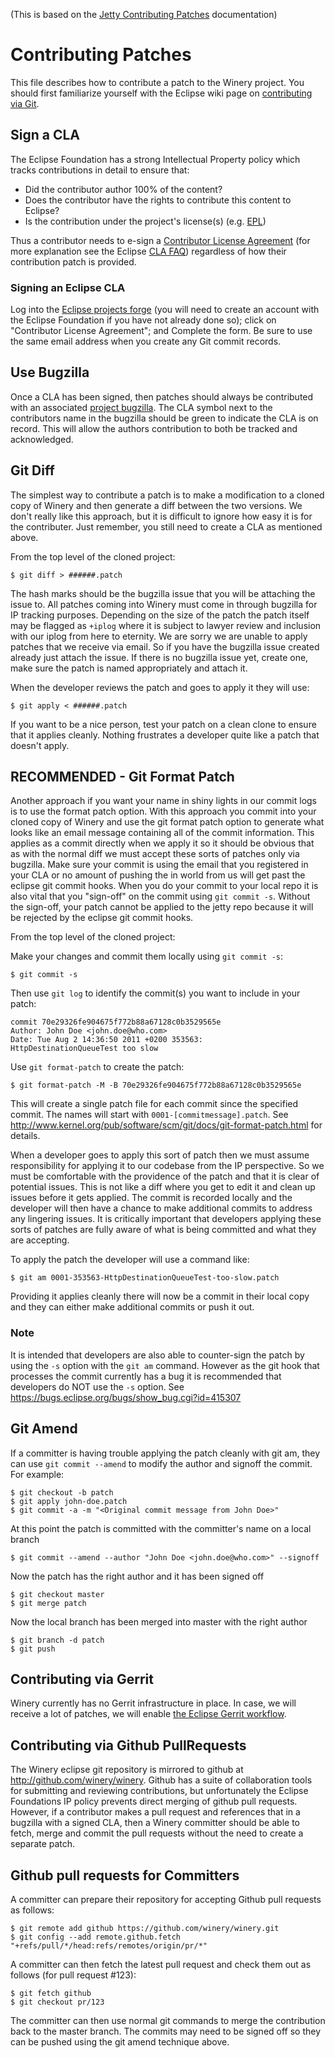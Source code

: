 (This is based on the [Jetty Contributing Patches] documentation)

# Contributing Patches
This file describes how to contribute a patch to the Winery project.
You should first familiarize yourself with the Eclipse wiki page on [contributing via Git].

## Sign a CLA
The Eclipse Foundation has a strong Intellectual Property policy which tracks contributions in detail to ensure that:

* Did the contributor author 100% of the content?
* Does the contributor have the rights to contribute this content to Eclipse?
* Is the contribution under the project's license(s) (e.g. [EPL])

Thus a contributor needs to e-sign a [Contributor License Agreement] (for more explanation see the Eclipse [CLA FAQ]) regardless of how their contribution patch is provided.

### Signing an Eclipse CLA
Log into the [Eclipse projects forge] (you will need to create an account with the Eclipse Foundation if you have not already done so); click on "Contributor License Agreement"; and Complete the form. Be sure to use the same email address when you create any Git commit records.

## Use Bugzilla
Once a CLA has been signed, then patches should always be contributed with an associated [project bugzilla].
The CLA symbol next to the contributors name in the bugzilla should be green to indicate the CLA is on record.
This will allow the authors contribution to both be tracked and acknowledged.

## Git Diff
The simplest way to contribute a patch is to make a modification to a cloned copy of Winery and then generate a diff between the two versions.
We don't really like this approach, but it is difficult to ignore how easy it is for the contributer.
Just remember, you still need to create a CLA as mentioned above.

From the top level of the cloned project:

    $ git diff > ######.patch

The hash marks should be the bugzilla issue that you will be attaching the issue to.
All patches coming into Winery must come in through bugzilla for IP tracking purposes.
Depending on the size of the patch the patch itself may be flagged as `+iplog` where it is subject to lawyer review and inclusion with our iplog from here to eternity.
We are sorry we are unable to apply patches that we receive via email.
So if you have the bugzilla issue created already just attach the issue.
If there is no bugzilla issue yet, create one, make sure the patch is named appropriately and attach it.

When the developer reviews the patch and goes to apply it they will use:

    $ git apply < ######.patch

If you want to be a nice person, test your patch on a clean clone to ensure that it applies cleanly. Nothing frustrates a developer quite like a patch that doesn't apply.

## RECOMMENDED - Git Format Patch
Another approach if you want your name in shiny lights in our commit logs is to use the format patch option.
With this approach you commit into your cloned copy of Winery and use the git format patch option to generate what looks like an email message containing all of the commit information.
This applies as a commit directly when we apply it so it should be obvious that as with the normal diff we must accept these sorts of patches only via bugzilla.
Make sure your commit is using the email that you registered in your CLA or no amount of pushing the in world from us will get past the eclipse git commit hooks.
When you do your commit to your local repo it is also vital that you "sign-off" on the commit using `git commit -s`.
Without the sign-off, your patch cannot be applied to the jetty repo because it will be rejected by the eclipse git commit hooks.

From the top level of the cloned project:

Make your changes and commit them locally using `git commit -s`:
      
    $ git commit -s

Then use `git log` to identify the commit(s) you want to include in your patch:

    commit 70e29326fe904675f772b88a67128c0b3529565e
    Author: John Doe <john.doe@who.com>
    Date: Tue Aug 2 14:36:50 2011 +0200 353563:
    HttpDestinationQueueTest too slow

Use `git format-patch` to create the patch:

    $ git format-patch -M -B 70e29326fe904675f772b88a67128c0b3529565e

This will create a single patch file for each commit since the specified commit.
The names will start with `0001-[commitmessage].patch`.
See http://www.kernel.org/pub/software/scm/git/docs/git-format-patch.html for details.

When a developer goes to apply this sort of patch then we must assume responsibility for applying it to our codebase from the IP perspective.
So we must be comfortable with the providence of the patch and that it is clear of potential issues.
This is not like a diff where you get to edit it and clean up issues before it gets applied.
The commit is recorded locally and the developer will then have a chance to make additional commits to address any lingering issues.
It is critically important that developers applying these sorts of patches are fully aware of what is being committed and what they are accepting.

To apply the patch the developer will use a command like:

    $ git am 0001-353563-HttpDestinationQueueTest-too-slow.patch

Providing it applies cleanly there will now be a commit in their local copy and they can either make additional commits or push it out.

### Note
It is intended that developers are also able to counter-sign the patch by using the `-s` option with the `git am` command.
However as the git hook that processes the commit currently has a bug it is recommended that developers do NOT use the `-s` option.
See https://bugs.eclipse.org/bugs/show_bug.cgi?id=415307

## Git Amend
If a committer is having trouble applying the patch cleanly with git am, they can use `git commit --amend` to modify the author and signoff the commit. For example:

    $ git checkout -b patch
    $ git apply john-doe.patch
    $ git commit -a -m "<Original commit message from John Doe>"

At this point the patch is committed with the committer's name on a local branch

    $ git commit --amend --author "John Doe <john.doe@who.com>" --signoff

Now the patch has the right author and it has been signed off

    $ git checkout master
    $ git merge patch

Now the local branch has been merged into master with the right author

    $ git branch -d patch
    $ git push

## Contributing via Gerrit
Winery currently has no Gerrit infrastructure in place.
In case, we will receive a lot of patches, we will enable [the Eclipse Gerrit workflow](https://wiki.eclipse.org/Gerrit).

## Contributing via Github PullRequests
The Winery eclipse git repository is mirrored to github at http://github.com/winery/winery.
Github has a suite of collaboration tools for submitting and reviewing contributions, but unfortunately the Eclipse Foundations IP policy prevents direct merging of github pull requests.
However, if a contributor makes a pull request and references that in a bugzilla with a signed CLA, then a Winery committer should be able to fetch, merge and commit the pull requests without the need to create a separate patch.

## Github pull requests for Committers
A committer can prepare their repository for accepting Github pull requests as follows:

    $ git remote add github https://github.com/winery/winery.git
    $ git config --add remote.github.fetch "+refs/pull/*/head:refs/remotes/origin/pr/*"

A committer can then fetch the latest pull request and check them out as follows (for pull request #123):

    $ git fetch github
    $ git checkout pr/123

The committer can then use normal git commands to merge the contribution back to the master branch. The commits may need to be signed off so they can be pushed using the git amend technique above.

 [CLA FAQ]: https://www.eclipse.org/legal/clafaq.php
 [Contributor License Agreement]: https://www.eclipse.org/legal/CLA.php
 [contributing via Git]: http://wiki.eclipse.org/Development_Resources/Contributing_via_Git
 [Eclipse projects forge]: https://projects.eclipse.org/user/login/sso
 [EPL]: https://www.eclipse.org/legal/epl-v10.html
 [Jetty Contributing Patches]: https://www.eclipse.org/jetty/documentation/current/contributing-patches.html
 [project bugzilla]: https://bugs.eclipse.org/bugs/describecomponents.cgi?product=Winery
